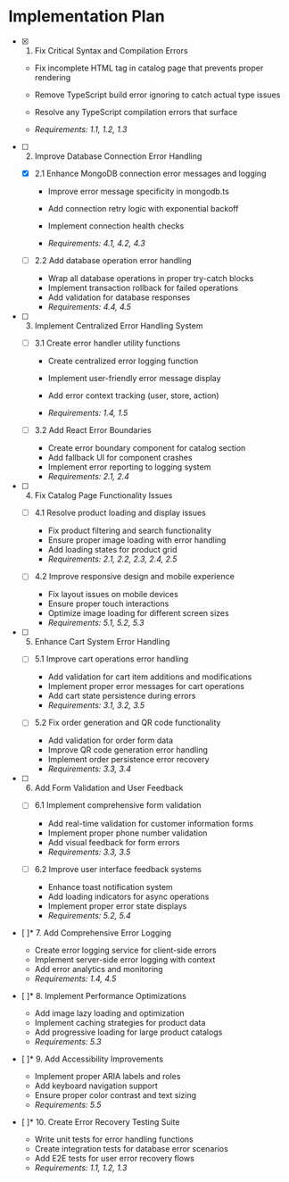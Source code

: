 # Implementation Plan

- [x] 1. Fix Critical Syntax and Compilation Errors






  - Fix incomplete HTML tag in catalog page that prevents proper rendering
  - Remove TypeScript build error ignoring to catch actual type issues
  - Resolve any TypeScript compilation errors that surface


































  - _Requirements: 1.1, 1.2, 1.3_

- [ ] 2. Improve Database Connection Error Handling
  - [x] 2.1 Enhance MongoDB connection error messages and logging


    - Improve error message specificity in mongodb.ts
    - Add connection retry logic with exponential backoff


    - Implement connection health checks
    - _Requirements: 4.1, 4.2, 4.3_
  



  - [ ] 2.2 Add database operation error handling
    - Wrap all database operations in proper try-catch blocks
    - Implement transaction rollback for failed operations
    - Add validation for database responses
    - _Requirements: 4.4, 4.5_

- [ ] 3. Implement Centralized Error Handling System
  - [ ] 3.1 Create error handler utility functions
    - Create centralized error logging function



    - Implement user-friendly error message display
    - Add error context tracking (user, store, action)
    - _Requirements: 1.4, 1.5_
  
  - [ ] 3.2 Add React Error Boundaries
    - Create error boundary component for catalog section
    - Add fallback UI for component crashes
    - Implement error reporting to logging system
    - _Requirements: 2.1, 2.4_

- [ ] 4. Fix Catalog Page Functionality Issues
  - [ ] 4.1 Resolve product loading and display issues
    - Fix product filtering and search functionality
    - Ensure proper image loading with error handling
    - Add loading states for product grid
    - _Requirements: 2.1, 2.2, 2.3, 2.4, 2.5_
  
  - [ ] 4.2 Improve responsive design and mobile experience
    - Fix layout issues on mobile devices
    - Ensure proper touch interactions
    - Optimize image loading for different screen sizes
    - _Requirements: 5.1, 5.2, 5.3_

- [ ] 5. Enhance Cart System Error Handling
  - [ ] 5.1 Improve cart operations error handling
    - Add validation for cart item additions and modifications
    - Implement proper error messages for cart operations
    - Add cart state persistence during errors
    - _Requirements: 3.1, 3.2, 3.5_
  
  - [ ] 5.2 Fix order generation and QR code functionality
    - Add validation for order form data
    - Improve QR code generation error handling
    - Implement order persistence error recovery
    - _Requirements: 3.3, 3.4_

- [ ] 6. Add Form Validation and User Feedback
  - [ ] 6.1 Implement comprehensive form validation
    - Add real-time validation for customer information forms
    - Implement proper phone number validation
    - Add visual feedback for form errors
    - _Requirements: 3.3, 3.5_
  
  - [ ] 6.2 Improve user interface feedback systems
    - Enhance toast notification system
    - Add loading indicators for async operations
    - Implement proper error state displays
    - _Requirements: 5.2, 5.4_

- [ ]* 7. Add Comprehensive Error Logging
  - Create error logging service for client-side errors
  - Implement server-side error logging with context
  - Add error analytics and monitoring
  - _Requirements: 1.4, 4.5_

- [ ]* 8. Implement Performance Optimizations
  - Add image lazy loading and optimization
  - Implement caching strategies for product data
  - Add progressive loading for large product catalogs
  - _Requirements: 5.3_

- [ ]* 9. Add Accessibility Improvements
  - Implement proper ARIA labels and roles
  - Add keyboard navigation support
  - Ensure proper color contrast and text sizing
  - _Requirements: 5.5_

- [ ]* 10. Create Error Recovery Testing Suite
  - Write unit tests for error handling functions
  - Create integration tests for database error scenarios
  - Add E2E tests for user error recovery flows
  - _Requirements: 1.1, 1.2, 1.3_